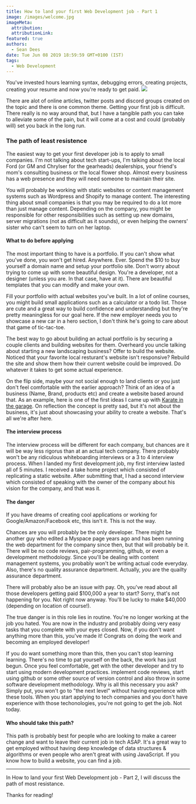 ```yaml
---
title: How to land your first Web Development job - Part 1
image: /images/welcome.jpg
imageMeta:
  attribution:
  attributionLink:
featured: true
authors:
  - Sean Dees 
date: Tue Jun 08 2019 18:59:59 GMT+0100 (IST)
tags:
  - Web Development
---
```


You've invested hours learning syntax, debugging errors, creating projects, creating your resume and now you're ready to get paid. 
![](/images/helpme.gif)


There are alot of online articles, twitter posts and discord groups created on the topic and there is one common theme. Getting your first job is difficult. There really is no way around that, but I have a tangible path you can take to alleviate some of the pain, but it will come at a cost and could (probably will) set you back in the long run.

### The path of least resistence

The easiest way to get your first developer job is to apply to small companies. I'm not talking about tech start-ups, I'm talking about the local Ford (or GM and Chrylser for the gearheads) dealerships, your friend's mom's consulting business or the local flower shop. Almost every business has a web presence and they will need someone to maintain their site.

You will probably be working with static websites or content management systems such as Wordpress and Shopify to manage content. The interesting thing about small companies is that you may be required to do a lot more than just manage content. Depending on the company, you might be responsible for other responsibilities such as setting up new domains, server migrations (not as difficult as it sounds), or even helping the owners' sister who can't seem to turn on her laptop.

#### What to do before applying
The most important thing to have is a portfolio. If you can't show what you've done, you won't get hired. Anywhere. Ever. Spend the $10 to buy yourself a domain name and setup your portfolio site. Don't worry about trying to come up with some beautiful design. You're a developer, not a designer (unless you are. In that case, have at it). There are beautiful templates that you can modify and make your own.

Fill your portfolio with actual websites you've built. In a lot of online courses, you might build small applications such as a calculator or a todo list. Those are cute and a great way to build confidence and understanding but they're pretty meaningless for our goal here. If the new employer needs you to showcase a new car in a hero section, I don't think he's going to care about that game of tic-tac-toe.

The best way to go about building an actual portfolio is by securing a couple clients and building websites for them. Overheard you uncle talking about starting a new landscaping business? Offer to build the website. Noticed that your favorite local resturant's website isn't responsive? Rebuild the site and show them how their current website could be improved. Do whatever it takes to get some actual experience.

On the flip side, maybe your not social enough to land clients or you just don't feel comfortable with the earlier approach? Think of an idea of a business (Name, Brand, products etc) and create a website based around that. As an example, here is one of the first ideas I came up with [Karate in the garage](https://flamboyant-lovelace-10ee72.netlify.com/). On reflection the concept is pretty sad, but it's not about the business, it's just about showcasing your ability to create a website. That's all we're after here.



#### The interview process
The interview process will be different for each company, but chances are it will be way less rigorus than at an actual tech company. There probably won't be any ridiculous whiteboarding interviews or a 3 to 4 interview process. When I landed my first development job, my first interview lasted all of 5 minutes. I received a take home project which consisted of replicating a static website. After submitting that, I had a second interview which consisted of speaking with the owner of the company about his vision for the company, and that was it.


#### The danger
If you have dreams of creating cool applications or working for Google/Amazon/Facebook etc, this isn't it. This is not the way. 

Chances are you will probably be the only developer. There might be another guy who edited a Myspace page years ago and has been running the web department for the company since then, but that will probably be it. There will be no code reviews, pair-programming, github, or even a development methodology. Since you'll be dealing with content management systems, you probably won't be writing actual code everyday. Also, there's no quality assurance department. Actually, *you* are the quailty assurance department.

There will probably also be an issue with pay. Oh, you've read about all those developers getting paid $100,000 a year to start? Sorry, that's not happening for you. Not right now anyway. You'll be lucky to make $40,000 (depending on location of course!).

The true danger is in this role lies in routine. You're no longer working at the job you hated. You are now in the industry and probably doing very easy tasks that you complete with your eyes closed. Now, if you don't want anything more than this, you've made it! Congrats on doing the work and becoming an employed developer! 

If you do want something more than this, then you can't stop learning learning. There's no time to pat yourself on the back, the work has just begun. Once you feel comfortable, get with the other developer and try to start using modern development practices. implement code reviews, start using github or some other source of version control and also throw in some software development methodology. Why is all this necessary you ask? Simply put, you won't go to "the next level" without having experience with these tools. When you start applying to tech companies and you don't have experience with those techonologies, you're not going to get the job. Not today.

#### Who should take this path?
This path is probably best for people who are looking to make a career change and want to leave their current job in tech ASAP. It's a great way to get employed without having deep knowledge of data structures & algorithms or even people who aren't great with using JavaScript. If you know how to build a website, you can find a job.


---

In How to land your first Web Development job - Part 2, I will discuss the path of most resistance.

Thanks for reading!
